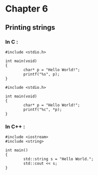# Chapter 6

## Printing strings

### In C :


```
#include <stdio.h>

int main(void)
{
        char* p = "Hello World!";
        printf("%s", p);
}
```

```
#include <stdio.h>

int main(void)
{
        char* p = "Hello World!";
        printf("%c", *p);
}

```





### In C++ :

```
#include <iostream>
#include <string>

int main()
{
        std::string s = "Hello World.";
        std::cout << s;
}

```